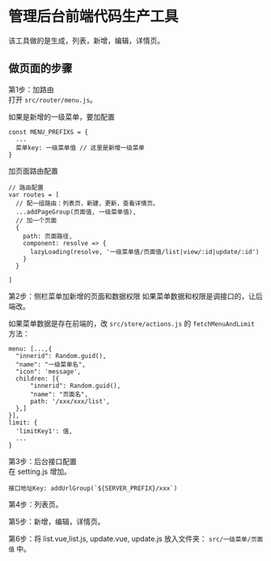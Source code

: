 # 管理后台前端代码生产工具
该工具做的是生成，列表，新增，编辑，详情页。

## 做页面的步骤
第1步：加路由  
打开 `src/router/menu.js`。

如果是新增的一级菜单，要加配置  
```
const MENU_PREFIXS = {
  ...
  菜单key: 一级菜单值 // 这里是新增一级菜单
}
```

加页面路由配置    
```
// 路由配置
var routes = [
  // 配一组路由：列表页，新建，更新，查看详情页。
  ...addPageGroup(页面值, 一级菜单值),
  // 加一个页面
  {
    path: 页面路径,
    component: resolve => {
      lazyLoading(resolve, '一级菜单值/页面值/list|view/:id|update/:id')
    }
  }
  
]
```

第2步：侧栏菜单加新增的页面和数据权限 
如果菜单数据和权限是调接口的，让后端改。


如果菜单数据是存在前端的，改 `src/store/actions.js` 的 `fetchMenuAndLimit` 方法：
```
menu: [...,{
  "innerid": Random.guid(),
  "name": "一级菜单名",
  "icon": 'message',
  children: [{
      "innerid": Random.guid(),
      "name": "页面名",
      path: '/xxx/xxx/list',
  },]
}],
limit: {
  'limitKey1': 值,
  ...
}
```

第3步：后台接口配置  
在 setting.js 增加。
```
接口地址Key: addUrlGroup(`${SERVER_PREFIX}/xxx`)
```

第4步：列表页。

第5步：新增，编辑，详情页。

第6步：将 list.vue,list.js, update.vue, update.js 放入文件夹： `src/一级菜单/页面值` 中。











